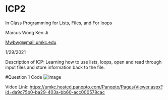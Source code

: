 # ICP2

In Class Programming for Lists, Files, and For loops

Marcus Wong Ken Ji

Mwbwg@mail.umkc.edu

1/29/2021

Description of ICP: Learning how to use lists, loops, open and read through input files and store information back to the file.

#Question 1 Code
![image](https://user-images.githubusercontent.com/72952948/106348835-eada8680-628e-11eb-8ef7-0e8dc2ac17bc.png)


Video Link: https://umkc.hosted.panopto.com/Panopto/Pages/Viewer.aspx?id=da9c75b0-ba29-403a-bb60-acc000578cac
